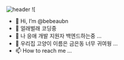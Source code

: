 ![header](https://capsule-render.vercel.app/api?type=wave&color=auto&height=300&section=header&text=capsule%20render&fontSize=90)
![


- 👋 Hi, I’m @bebeaubn
- 👀 얼래벌래 코딩중
- 🌱 나 응애 개발 지원자 백엔드하는중 ...
- 💞️ 우리집 고양이 이름은 금은동 너무 귀여웡 ...
- 📫 How to reach me ...

<!---
bebeaubn/bebeaubn is a ✨ special ✨ repository because its `README.md` (this file) appears on your GitHub profile.
You can click the Preview link to take a look at your changes.
--->


